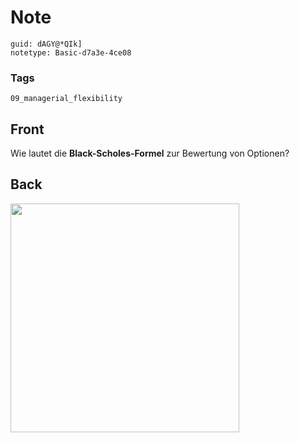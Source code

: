 # Note
```
guid: dAGY@*QIk]
notetype: Basic-d7a3e-4ce08
```

### Tags
```
09_managerial_flexibility
```

## Front
<p>Wie lautet die <b>Black-Scholes-Formel</b> zur Bewertung von
Optionen?

## Back
<p><img src="1PWT911FpR1CQ9gCpMGL.png" style="width: 366px;">
